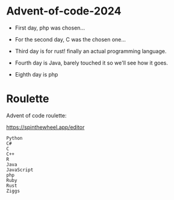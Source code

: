 # Advent-of-code-2024

-   First day, php was chosen...
-   For the second day, C was the chosen one...
-   Third day is for rust! finally an actual programming language.
-   Fourth day is Java, barely touched it so we'll see how it goes.

-   Eighth day is php

# Roulette

Advent of code roulette:

https://spinthewheel.app/editor

```
Python
C#
C
C++
R
Java
JavaScript
php
Ruby
Rust
Ziggs
```

